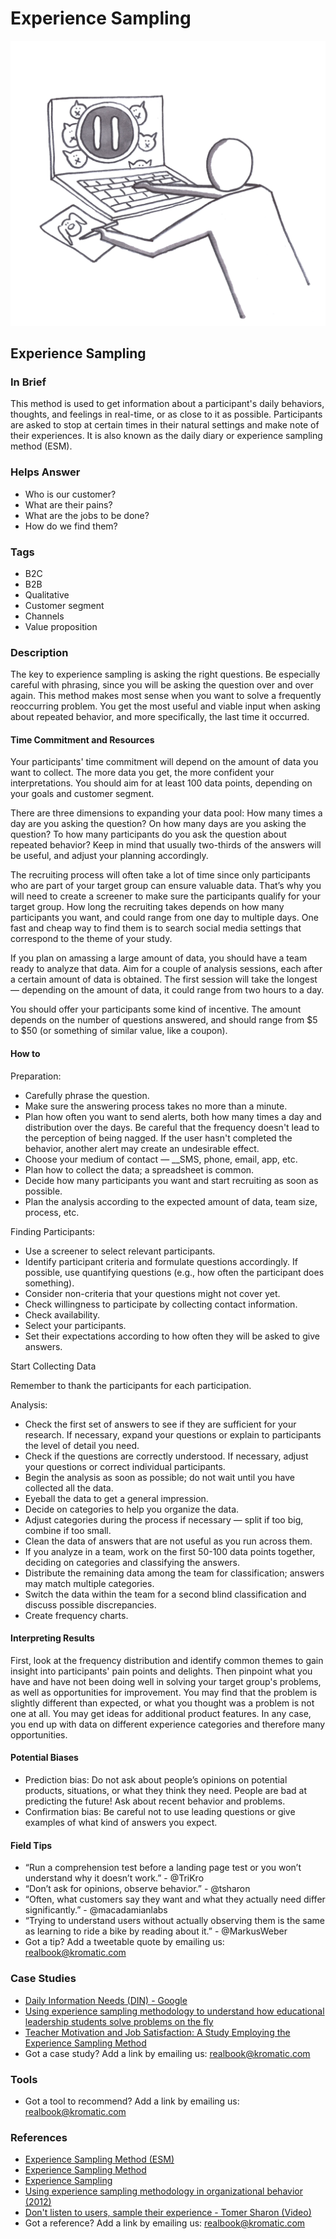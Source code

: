 # Experience Sampling

![](../.gitbook/assets/illustration-experience-sampling-real-startup-book.png)

## Experience Sampling

### In Brief

This method is used to get information about a participant's daily behaviors, thoughts, and feelings in real-time, or as close to it as possible. Participants are asked to stop at certain times in their natural settings and make note of their experiences. It is also known as the daily diary or experience sampling method \(ESM\).

### Helps Answer

* Who is our customer?
* What are their pains?
* What are the jobs to be done?
* How do we find them?

### Tags

* B2C
* B2B
* Qualitative
* Customer segment
* Channels
* Value proposition

### Description

The key to experience sampling is asking the right questions. Be especially careful with phrasing, since you will be asking the question over and over again. This method makes most sense when you want to solve a frequently reoccurring problem. You get the most useful and viable input when asking about repeated behavior, and more specifically, the last time it occurred.

#### Time Commitment and Resources

Your participants' time commitment will depend on the amount of data you want to collect. The more data you get, the more confident your interpretations. You should aim for at least 100 data points, depending on your goals and customer segment. 

There are three dimensions to expanding your data pool: How many times a day are you asking the question? On how many days are you asking the question? To how many participants do you ask the question about repeated behavior? Keep in mind that usually two-thirds of the answers will be useful, and adjust your planning accordingly.

The recruiting process will often take a lot of time since only participants who are part of your target group can ensure valuable data. That’s why you will need to create a screener to make sure the participants qualify for your target group. How long the recruiting takes depends on how many participants you want, and could range from one day to multiple days. One fast and cheap way to find them is to search social media settings that correspond to the theme of your study.

If you plan on amassing a large amount of data, you should have a team ready to analyze that data. Aim for a couple of analysis sessions, each after a certain amount of data is obtained. The first session will take the longest — depending on the amount of data, it could range from two hours to a day.

You should offer your participants some kind of incentive. The amount depends on the number of questions answered, and should range from $5 to $50 \(or something of similar value, like a coupon\).

#### How to

Preparation:

* Carefully phrase the question.
* Make sure the answering process takes no more than a minute.
* Plan how often you want to send alerts, both how many times a day and distribution over the days. Be careful that the frequency doesn't lead to the perception of being nagged. If the user hasn't completed the behavior, another alert may create an undesirable effect.
* Choose your medium of contact — __SMS, phone, email, app, etc.
* Plan how to collect the data; a spreadsheet is common.
* Decide how many participants you want and start recruiting as soon as possible.
* Plan the analysis according to the expected amount of data, team size, process, etc.

Finding Participants:

* Use a screener to select relevant participants.
* Identify participant criteria and formulate questions accordingly. If possible, use quantifying questions \(e.g., how often the participant does something\).
* Consider non-criteria that your questions might not cover yet.
* Check willingness to participate by collecting contact information.
* Check availability. 
* Select your participants.
* Set their expectations according to how often they will be asked to give answers.

Start Collecting Data

Remember to thank the participants for each participation.

Analysis:

* Check the first set of answers to see if they are sufficient for your research. If necessary, expand your questions or explain to participants the level of detail you need.
* Check if the questions are correctly understood. If necessary, adjust your questions or correct individual participants.
* Begin the analysis as soon as possible; do not wait until you have collected all the data.
* Eyeball the data to get a general impression.
* Decide on categories to help you organize the data. 
* Adjust categories during the process if necessary — split if too big, combine if too small.
* Clean the data of answers that are not useful as you run across them.
* If you analyze in a team, work on the first 50-100 data points together, deciding on categories and classifying the answers.
* Distribute the remaining data among the team for classification; answers may match multiple categories.
* Switch the data within the team for a second blind classification and discuss possible discrepancies.
* Create frequency charts.

#### Interpreting Results

First, look at the frequency distribution and identify common themes to gain insight into participants' pain points and delights. Then pinpoint what you have and have not been doing well in solving your target group's problems, as well as opportunities for improvement. You may find that the problem is slightly different than expected, or what you thought was a problem is not one at all. You may get ideas for additional product features. In any case, you end up with data on different experience categories and therefore many opportunities.

#### Potential Biases

* Prediction bias: Do not ask about people’s opinions on potential products, situations, or what they think they need. People are bad at predicting the future! Ask about recent behavior and problems.
* Confirmation bias: Be careful not to use leading questions or give examples of what kind of answers you expect.

#### Field Tips

* “Run a comprehension test before a landing page test or you won’t understand why it doesn’t work.” - @TriKro
* “Don’t ask for opinions, observe behavior.” - @tsharon
* “Often, what customers say they want and what they actually need differ significantly.” - @macadamianlabs
* “Trying to understand users without actually observing them is the same as learning to ride a bike by reading about it.” - @MarkusWeber
* Got a tip? Add a tweetable quote by emailing us: [realbook@kromatic.com](mailto:realbook@kromatic.com)

### Case Studies

* [Daily Information Needs \(DIN\) - Google](https://medium.com/m/global-identity?redirectUrl=https://backchannel.com/googles-secret-study-to-find-out-our-needs-eba8700263bf#.y9sryu7gh)
* [Using experience sampling methodology to understand how educational leadership students solve problems on the fly](http://www.emeraldinsight.com/doi/abs/10.1108/JEA-12-2012-0135)
* [Teacher Motivation and Job Satisfaction: A Study Employing the Experience Sampling Method](http://www.hcs.harvard.edu/~jus/0303/bishay.pdf)
* Got a case study? Add a link by emailing us: [realbook@kromatic.com](mailto:realbook@kromatic.com)

### Tools

* Got a tool to recommend? Add a link by emailing us: [realbook@kromatic.com](mailto:realbook@kromatic.com)

### References

* [Experience Sampling Method \(ESM\)](http://psc.dss.ucdavis.edu/sommerb/sommerdemo/sampling/behavior.htm)
* [Experience Sampling Method](https://en.wikipedia.org/wiki/Experience_sampling_method)
* [Experience Sampling](http://edutechwiki.unige.ch/en/Experience_sampling)
* [Using experience sampling methodology in organizational behavior \(2012\)](http://shell.cas.usf.edu/~pspector/ORM/FisherJobExperienceSampling-12.pdf)
* [Don't listen to users, sample their experience - Tomer Sharon \(Video\)](https://www.youtube.com/watch?v=gq7ZfeQSBzY)
* Got a reference? Add a link by emailing us: [realbook@kromatic.com](https://github.com/trikro/the-real-startup-book/tree/6a17bc36666863334ffdefad4f2a9abf3e12ce13/part3-generative_market_research/realbook@kromatic.com)

